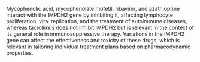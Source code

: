 Mycophenolic acid, mycophenolate mofetil, ribavirin, and azathioprine interact with the IMPDH2 gene by inhibiting it, affecting lymphocyte proliferation, viral replication, and the treatment of autoimmune diseases, whereas tacrolimus does not inhibit IMPDH2 but is relevant in the context of its general role in immunosuppressive therapy. Variations in the IMPDH2 gene can affect the effectiveness and toxicity of these drugs, which is relevant in tailoring individual treatment plans based on pharmacodynamic properties.